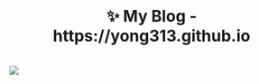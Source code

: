 <br />
<h1 align="center">
   ✨ My Blog - https://yong313.github.io
</h1>
<br />
<img src="https://user-images.githubusercontent.com/85574104/151668694-e4a7f8b8-3185-447a-a7c7-50325145dc88.png")
<br />
